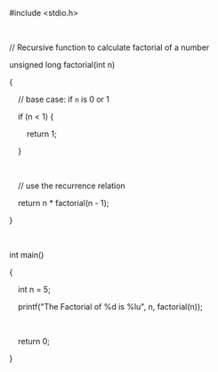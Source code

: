 
#include <stdio.h>

 

// Recursive function to calculate factorial of a number

unsigned long factorial(int n)

{

    // base case: if `n` is 0 or 1

    if (n < 1) {

        return 1;

    }

 

    // use the recurrence relation

    return n * factorial(n - 1);

}

 

int main()

{

    int n = 5;

    printf("The Factorial of %d is %lu", n, factorial(n));

 

    return 0;

}
